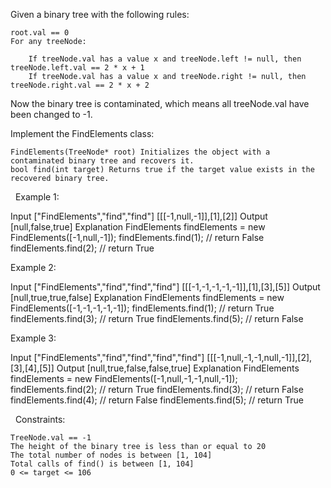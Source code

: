 Given a binary tree with the following rules:


	root.val == 0
	For any treeNode:
	
		If treeNode.val has a value x and treeNode.left != null, then treeNode.left.val == 2 * x + 1
		If treeNode.val has a value x and treeNode.right != null, then treeNode.right.val == 2 * x + 2
	
	


Now the binary tree is contaminated, which means all treeNode.val have been changed to -1.

Implement the FindElements class:


	FindElements(TreeNode* root) Initializes the object with a contaminated binary tree and recovers it.
	bool find(int target) Returns true if the target value exists in the recovered binary tree.


 
Example 1:

Input
["FindElements","find","find"]
[[[-1,null,-1]],[1],[2]]
Output
[null,false,true]
Explanation
FindElements findElements = new FindElements([-1,null,-1]); 
findElements.find(1); // return False 
findElements.find(2); // return True 

Example 2:

Input
["FindElements","find","find","find"]
[[[-1,-1,-1,-1,-1]],[1],[3],[5]]
Output
[null,true,true,false]
Explanation
FindElements findElements = new FindElements([-1,-1,-1,-1,-1]);
findElements.find(1); // return True
findElements.find(3); // return True
findElements.find(5); // return False

Example 3:

Input
["FindElements","find","find","find","find"]
[[[-1,null,-1,-1,null,-1]],[2],[3],[4],[5]]
Output
[null,true,false,false,true]
Explanation
FindElements findElements = new FindElements([-1,null,-1,-1,null,-1]);
findElements.find(2); // return True
findElements.find(3); // return False
findElements.find(4); // return False
findElements.find(5); // return True


 
Constraints:


	TreeNode.val == -1
	The height of the binary tree is less than or equal to 20
	The total number of nodes is between [1, 104]
	Total calls of find() is between [1, 104]
	0 <= target <= 106


